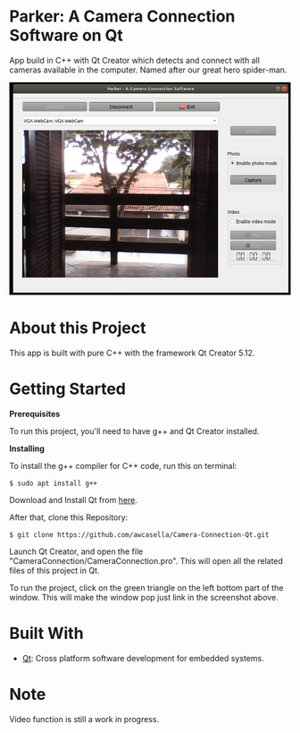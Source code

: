 # Parker: A Camera Connection Software on Qt

App build in C++ with Qt Creator which detects and connect with all cameras available in the computer. Named after our great hero spider-man.

![](Screenshot.png)

# About this Project

This app is built with pure C++ with the framework Qt Creator 5.12. 

# Getting Started

**Prerequisites**

To run this project, you'll need to have g++ and Qt Creator installed.

**Installing**

To install the g++ compiler for C++ code, run this on terminal:

	$ sudo apt install g++
	
Download and Install Qt from [here](https://www.qt.io/download?hsCtaTracking=f24f249b-61fb-4dec-9869-50512342f8d9%7Cf3adf380-4740-4f7e-9e49-d06fa99445fa).

After that, clone this Repository:

    $ git clone https://github.com/awcasella/Camera-Connection-Qt.git
  
Launch Qt Creator, and open the file "CameraConnection/CameraConnection.pro". This will open all the related files of this project in Qt.

To run the project, click on the green triangle on the left bottom part of the window. This will make the window pop just link in the screenshot above.

# Built With
- [Qt](https://www.qt.io): Cross platform software development for embedded systems.

# Note

Video function is still a work in progress.
